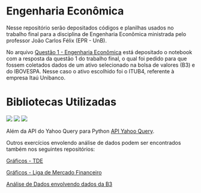# Engenharia Econômica
 Nesse repositório serão depositados códigos e planilhas usados no trabalho final para a disciplina de Engenharia Econômica ministrada pelo professor João Carlos Félix (EPR - UnB).
 
No arquivo [Questão 1 - Engenharia Econômica](https://github.com/luizmarioags/Engenharia_Economica/blob/main/Quest%C3%A3o1_Trab_Engeco.ipynb) está depositado o notebook com a resposta da questão 1 do trabalho final, o qual foi pedido para que fossem coletados dados de um ativo selecionado na bolsa de valores (B3) e do IBOVESPA. Nesse caso o ativo escolhido foi o ITUB4, referente à empresa Itaú Unibanco. 

# Bibliotecas Utilizadas
<img src="https://img.shields.io/badge/Numpy-4F0599?style=for-the-badge&logo=numpy&logoColor=white" />
<img src="https://img.shields.io/badge/Pandas-2C2D72?style=for-the-badge&logo=pandas&logoColor=white" />
<img src="https://img.shields.io/badge/SciPy-654FF0?style=for-the-badge&logo=SciPy&logoColor=white" />

Além da API do Yahoo Query para Python [API Yahoo Query]( https://github.com/dpguthrie/yahooquery).

Outros exercícios envolendo análise de dados podem ser encontrados também nos seguintes repositórios: 

[Gráficos - TDE](https://github.com/luizmarioags/Teoria-do-Desenvolvimento-Economico-)

[Gráficos - Liga de Mercado Financeiro](https://github.com/luizmarioags/Liga-de-Mercado-Financeiro-UnB)

[Análise de Dados envolvendo dados da B3](https://github.com/luizmarioags/Engenharia_Economica)
